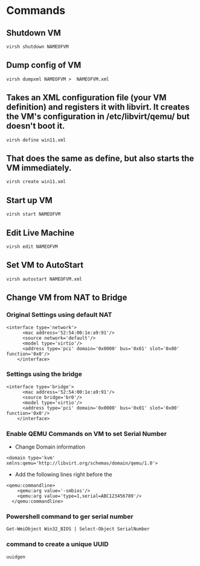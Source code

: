 # Commands

## Shutdown VM
```
virsh shutdown NAMEOFVM
```

## Dump config of VM
```
virsh dumpxml NAMEOFVM >  NAMEOFVM.xml
```

## Takes an XML configuration file (your VM definition) and registers it with libvirt. It creates the VM's configuration in /etc/libvirt/qemu/ but doesn't boot it.
```
virsh define win11.xml
```

##  That does the same as define, but also starts the VM immediately.
```
virsh create win11.xml
```

## Start up VM
```
virsh start NAMEOFVM
```

## Edit Live Machine
```
virsh edit NAMEOFVM
```
## Set VM to AutoStart
```
virsh autostart NAMEOFVM.xml
```


## Change VM from NAT to Bridge

### Original Settings using default NAT
```
<interface type='network'>
      <mac address='52:54:00:1e:a9:91'/>
      <source network='default'/>
      <model type='virtio'/>
      <address type='pci' domain='0x0000' bus='0x01' slot='0x00' function='0x0'/>
    </interface>
```
### Settings using the bridge 
```
<interface type='bridge'>
      <mac address='52:54:00:1e:a9:91'/>
      <source bridge='br0'/>
      <model type='virtio'/>
      <address type='pci' domain='0x0000' bus='0x01' slot='0x00' function='0x0'/>
    </interface>
```

### Enable QEMU Commands on VM to set Serial Number
- Change Domain information
```
<domain type='kvm' xmlns:qemu='http://libvirt.org/schemas/domain/qemu/1.0'>
```

- Add the following lines right before the </DOMAIN>
```
<qemu:commandline>
    <qemu:arg value='-smbios'/>
    <qemu:arg value='type=1,serial=ABC123456789'/>
  </qemu:commandline>
```

### Powershell command to ger serial number
```
Get-WmiObject Win32_BIOS | Select-Object SerialNumber
```


### command to create a unique UUID
```
uuidgen
```

